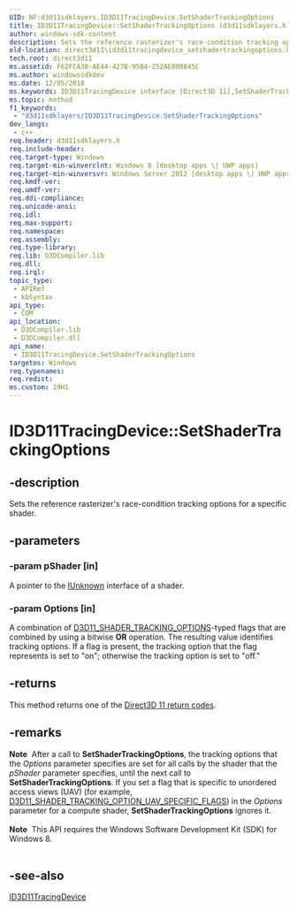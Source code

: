 ```yaml
---
UID: NF:d3d11sdklayers.ID3D11TracingDevice.SetShaderTrackingOptions
title: ID3D11TracingDevice::SetShaderTrackingOptions (d3d11sdklayers.h)
author: windows-sdk-content
description: Sets the reference rasterizer's race-condition tracking options for a specific shader.
old-location: direct3d11\id3d11tracingdevice_setshadertrackingoptions.htm
tech.root: direct3d11
ms.assetid: F62FCA38-AE44-427B-95B4-252AE800845C
ms.author: windowssdkdev
ms.date: 12/05/2018
ms.keywords: ID3D11TracingDevice interface [Direct3D 11],SetShaderTrackingOptions method, ID3D11TracingDevice.SetShaderTrackingOptions, ID3D11TracingDevice::SetShaderTrackingOptions, SetShaderTrackingOptions, SetShaderTrackingOptions method [Direct3D 11], SetShaderTrackingOptions method [Direct3D 11],ID3D11TracingDevice interface, d3d11sdklayers/ID3D11TracingDevice::SetShaderTrackingOptions, direct3d11.id3d11tracingdevice_setshadertrackingoptions
ms.topic: method
f1_keywords: 
 - "d3d11sdklayers/ID3D11TracingDevice.SetShaderTrackingOptions"
dev_langs:
 - c++
req.header: d3d11sdklayers.h
req.include-header: 
req.target-type: Windows
req.target-min-winverclnt: Windows 8 [desktop apps \| UWP apps]
req.target-min-winversvr: Windows Server 2012 [desktop apps \| UWP apps]
req.kmdf-ver: 
req.umdf-ver: 
req.ddi-compliance: 
req.unicode-ansi: 
req.idl: 
req.max-support: 
req.namespace: 
req.assembly: 
req.type-library: 
req.lib: D3DCompiler.lib
req.dll: 
req.irql: 
topic_type:
 - APIRef
 - kbSyntax
api_type:
 - COM
api_location:
 - D3DCompiler.lib
 - D3DCompiler.dll
api_name:
 - ID3D11TracingDevice.SetShaderTrackingOptions
targetos: Windows
req.typenames: 
req.redist: 
ms.custom: 19H1
---
```


# ID3D11TracingDevice::SetShaderTrackingOptions


## -description


Sets the reference rasterizer's race-condition tracking options for a specific shader.


## -parameters




### -param pShader [in]

A pointer to the <a href="https://docs.microsoft.com/windows/desktop/api/unknwn/nn-unknwn-iunknown">IUnknown</a> interface of a shader.


### -param Options [in]

A combination of <a href="https://docs.microsoft.com/windows/win32/api/d3d11sdklayers/ne-d3d11sdklayers-d3d11_shader_tracking_options">D3D11_SHADER_TRACKING_OPTIONS</a>-typed flags that are combined by using a bitwise <b>OR</b> operation. The resulting value identifies tracking options. If a flag is present, the tracking option that the flag represents is set to "on"; otherwise the tracking option is set to "off."


## -returns



This method returns one of the <a href="https://docs.microsoft.com/windows/desktop/direct3d11/d3d11-graphics-reference-returnvalues">Direct3D 11 return codes</a>.




## -remarks



<div class="alert"><b>Note</b>  After a call to <b>SetShaderTrackingOptions</b>, the tracking options that the  <i>Options</i> parameter specifies are set for all calls by the shader that the  <i>pShader</i> parameter specifies, until the next call to <b>SetShaderTrackingOptions</b>. If you set a flag that is specific to unordered access views (UAV) (for example, <a href="https://docs.microsoft.com/windows/desktop/api/d3d11sdklayers/ne-d3d11sdklayers-d3d11_shader_tracking_option">D3D11_SHADER_TRACKING_OPTION_UAV_SPECIFIC_FLAGS</a>) in the <i>Options</i> parameter for a compute shader, <b>SetShaderTrackingOptions</b> ignores it.</div>
<div> </div>
<div class="alert"><b>Note</b>  This API requires the Windows Software Development Kit (SDK) for Windows 8.</div>
<div> </div>



## -see-also




<a href="https://docs.microsoft.com/windows/desktop/api/d3d11sdklayers/nn-d3d11sdklayers-id3d11tracingdevice">ID3D11TracingDevice</a>
 

 

